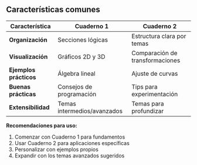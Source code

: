 
## Características comunes

| Característica          | Cuaderno 1                     | Cuaderno 2                     |
|-------------------------|--------------------------------|--------------------------------|
| **Organización**        | Secciones lógicas              | Estructura clara por temas     |
| **Visualización**       | Gráficos 2D y 3D               | Comparación de transformaciones|
| **Ejemplos prácticos**  | Álgebra lineal                 | Ajuste de curvas               |
| **Buenas prácticas**    | Consejos de programación       | Tips para experimentación      |
| **Extensibilidad**      | Temas intermedios/avanzados    | Temas para profundizar         |

**Recomendaciones para uso:**
1. Comenzar con Cuaderno 1 para fundamentos
2. Usar Cuaderno 2 para aplicaciones específicas
3. Personalizar con ejemplos propios
4. Expandir con los temas avanzados sugeridos
